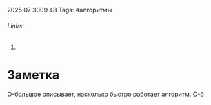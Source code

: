 2025 07 3009 48
Tags: #алгоритмы 
###### Links: 
1) 
# Заметка
O-большое описывает, насколько быстро работает алгоритм. O-б